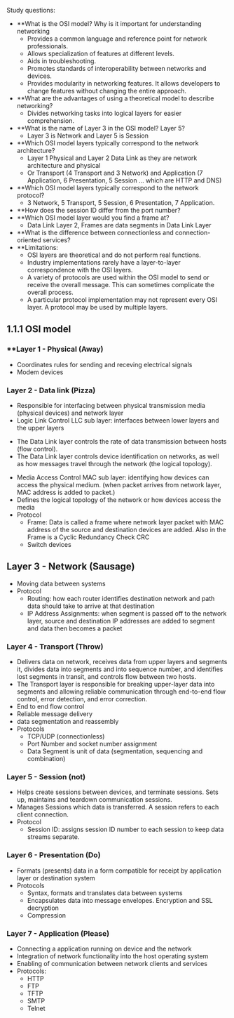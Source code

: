 Study questions:

-  **What is the OSI model? Why is it important for understanding networking
	- Provides a common language and reference point for network professionals.
	-  Allows specialization of features at different levels.
	-  Aids in troubleshooting.
	-  Promotes standards of interoperability between networks and devices.
	-  Provides modularity in networking features. It allows developers to change features without changing the entire approach.
-   **What are the advantages of using a theoretical model to describe networking?
	- Divides networking tasks into logical layers for easier comprehension.
-  **What is the name of Layer 3 in the OSI model? Layer 5?
	- Layer 3 is Network and Layer 5 is Session
-   **Which OSI model layers typically correspond to the network architecture?
	-  Layer 1 Physical and Layer 2 Data Link as they are network architecture and physical 
	- Or Transport (4 Transport and 3 Network) and Application (7 Application, 6 Presentation, 5 Session … which are HTTP and DNS)
-  **Which OSI model layers typically correspond to the network protocol?  
	- 3 Network, 5 Transport, 5 Session, 6 Presentation, 7 Application.
- **How does the session ID differ from the port number?
-  **Which OSI model layer would you find a frame at?
	- Data Link Layer 2, Frames are data segments in Data Link Layer
-  **What is the difference between connectionless and connection-oriented services?
- **Limitations:
	- OSI layers are theoretical and do not perform real functions.
	- Industry implementations rarely have a layer-to-layer correspondence with the OSI layers.
	- A variety of protocols are used within the OSI model to send or receive the overall message. This can sometimes complicate the overall process.
	- A particular protocol implementation may not represent every OSI layer. A protocol may be used by multiple layers.

## 1.1.1 OSI model
### **Layer 1 - Physical (Away)
- Coordinates rules for sending and receving electrical signals
- Modem devices
### Layer 2 - Data link (Pizza)
- Responsible for interfacing between physical transmission media (physical devices) and network layer
- Logic Link Control  LLC sub layer: interfaces between lower layers and the upper layers
* The Data Link layer controls the rate of data transmission between hosts (flow control).
* The Data Link layer controls device identification on networks, as well as how messages travel through the network (the logical topology).
- Media Access Control MAC sub layer: identifying how devices can access the physical medium. (when packet arrives from network layer, MAC address is added to packet.)
- Defines the logical topology of the network or how devices access the media
- Protocol
	- Frame: Data is called a frame where network layer packet with MAC address of the source and destination devices are added. Also in the Frame is a Cyclic Redundancy Check CRC
	- Switch devices
## Layer 3 - Network (Sausage)
- Moving data between systems
- Protocol
	- Routing: how each router identifies destination network and path data should take to arrive at that destination 
	- IP Address Assignments: when segment is passed off to the network layer, source and destination IP addresses are added to segment and data then becomes a packet
### Layer 4 - Transport (Throw)
- Delivers data on network, receives data from upper layers and segments it, divides data into segments and into sequence number, and identifies lost segments in transit, and controls flow between two hosts.
- The Transport layer is responsible for breaking upper-layer data into segments and allowing reliable communication through end-to-end flow control, error detection, and error correction.
- End to end flow control
- Reliable message delivery
- data segmentation and reassembly
- Protocols
	- TCP/UDP (connectionless)
	- Port Number and socket number assignment
	- Data Segment is unit of data (segmentation, sequencing and combination)
### Layer 5 - Session (not)
- Helps create sessions between devices, and terminate sessions. Sets up, maintains and teardown communication sessions. 
- Manages Sessions which data is transferred. A session refers to each client connection. 
- Protocol
	- Session ID: assigns session ID number to each session to keep data streams separate. 
### Layer 6 - Presentation (Do)
- Formats (presents) data in a form compatible for receipt by application layer or destination system 
- Protocols
	- Syntax, formats and translates data between systems 
	- Encapsulates data into message envelopes. Encryption and SSL decryption 
	- Compression 
### Layer 7 - Application (Please)
- Connecting a application running on device and the network
- Integration of network functionality into the host operating system
- Enabling of communication between network clients and services
- Protocols: 
	- HTTP
	- FTP
	- TFTP
	- SMTP
	- Telnet